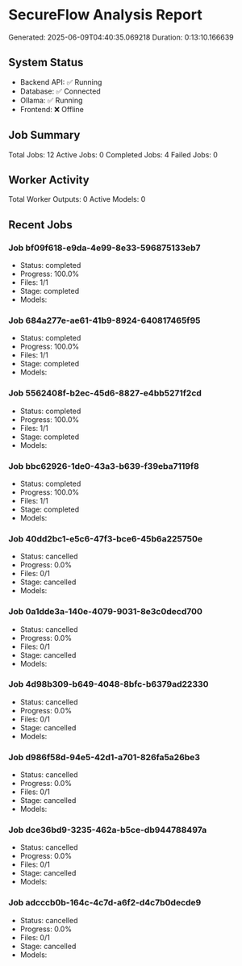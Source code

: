 # SecureFlow Analysis Report
Generated: 2025-06-09T04:40:35.069218
Duration: 0:13:10.166639

## System Status
- Backend API: ✅ Running
- Database: ✅ Connected
- Ollama: ✅ Running
- Frontend: ❌ Offline

## Job Summary
Total Jobs: 12
Active Jobs: 0
Completed Jobs: 4
Failed Jobs: 0

## Worker Activity
Total Worker Outputs: 0
Active Models: 0

## Recent Jobs

### Job bf09f618-e9da-4e99-8e33-596875133eb7
- Status: completed
- Progress: 100.0%
- Files: 1/1
- Stage: completed
- Models: 

### Job 684a277e-ae61-41b9-8924-640817465f95
- Status: completed
- Progress: 100.0%
- Files: 1/1
- Stage: completed
- Models: 

### Job 5562408f-b2ec-45d6-8827-e4bb5271f2cd
- Status: completed
- Progress: 100.0%
- Files: 1/1
- Stage: completed
- Models: 

### Job bbc62926-1de0-43a3-b639-f39eba7119f8
- Status: completed
- Progress: 100.0%
- Files: 1/1
- Stage: completed
- Models: 

### Job 40dd2bc1-e5c6-47f3-bce6-45b6a225750e
- Status: cancelled
- Progress: 0.0%
- Files: 0/1
- Stage: cancelled
- Models: 

### Job 0a1dde3a-140e-4079-9031-8e3c0decd700
- Status: cancelled
- Progress: 0.0%
- Files: 0/1
- Stage: cancelled
- Models: 

### Job 4d98b309-b649-4048-8bfc-b6379ad22330
- Status: cancelled
- Progress: 0.0%
- Files: 0/1
- Stage: cancelled
- Models: 

### Job d986f58d-94e5-42d1-a701-826fa5a26be3
- Status: cancelled
- Progress: 0.0%
- Files: 0/1
- Stage: cancelled
- Models: 

### Job dce36bd9-3235-462a-b5ce-db944788497a
- Status: cancelled
- Progress: 0.0%
- Files: 0/1
- Stage: cancelled
- Models: 

### Job adcccb0b-164c-4c7d-a6f2-d4c7b0decde9
- Status: cancelled
- Progress: 0.0%
- Files: 0/1
- Stage: cancelled
- Models: 
